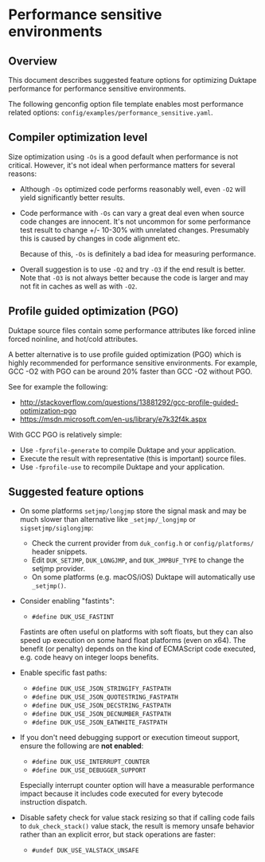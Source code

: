 # Performance sensitive environments

## Overview

This document describes suggested feature options for optimizing Duktape
performance for performance sensitive environments.

The following genconfig option file template enables most performance
related options: `config/examples/performance_sensitive.yaml`.

## Compiler optimization level

Size optimization using `-Os` is a good default when performance is not
critical. However, it\'s not ideal when performance matters for several
reasons:

-   Although `-Os` optimized code performs reasonably well, even `-O2`
    will yield significantly better results.

-   Code performance with `-Os` can vary a great deal even when source
    code changes are innocent. It\'s not uncommon for some performance
    test result to change +/- 10-30% with unrelated changes. Presumably
    this is caused by changes in code alignment etc.

    Because of this, `-Os` is definitely a bad idea for measuring
    performance.

-   Overall suggestion is to use `-O2` and try `-O3` if the end result
    is better. Note that `-O3` is not always better because the code is
    larger and may not fit in caches as well as with `-O2`.

## Profile guided optimization (PGO)

Duktape source files contain some performance attributes like forced
inline forced noinline, and hot/cold attributes.

A better alternative is to use profile guided optimization (PGO) which
is highly recommended for performance sensitive environments. For
example, GCC -O2 with PGO can be around 20% faster than GCC -O2 without
PGO.

See for example the following:

-   <http://stackoverflow.com/questions/13881292/gcc-profile-guided-optimization-pgo>
-   <https://msdn.microsoft.com/en-us/library/e7k32f4k.aspx>

With GCC PGO is relatively simple:

-   Use `-fprofile-generate` to compile Duktape and your application.
-   Execute the result with representative (this is important) source
    files.
-   Use `-fprofile-use` to recompile Duktape and your application.

## Suggested feature options

-   On some platforms `setjmp/longjmp` store the signal mask and may be
    much slower than alternative like `_setjmp/_longjmp` or
    `sigsetjmp/siglongjmp`:

    -   Check the current provider from `duk_config.h` or
        `config/platforms/` header snippets.
    -   Edit `DUK_SETJMP`, `DUK_LONGJMP`, and `DUK_JMPBUF_TYPE` to
        change the setjmp provider.
    -   On some platforms (e.g. macOS/iOS) Duktape will automatically
        use `_setjmp()`.

-   Consider enabling \"fastints\":

    -   `#define DUK_USE_FASTINT`

    Fastints are often useful on platforms with soft floats, but they
    can also speed up execution on some hard float platforms (even on
    x64). The benefit (or penalty) depends on the kind of ECMAScript
    code executed, e.g. code heavy on integer loops benefits.

-   Enable specific fast paths:

    -   `#define DUK_USE_JSON_STRINGIFY_FASTPATH`
    -   `#define DUK_USE_JSON_QUOTESTRING_FASTPATH`
    -   `#define DUK_USE_JSON_DECSTRING_FASTPATH`
    -   `#define DUK_USE_JSON_DECNUMBER_FASTPATH`
    -   `#define DUK_USE_JSON_EATWHITE_FASTPATH`

-   If you don\'t need debugging support or execution timeout support,
    ensure the following are **not enabled**:

    -   `#define DUK_USE_INTERRUPT_COUNTER`
    -   `#define DUK_USE_DEBUGGER_SUPPORT`

    Especially interrupt counter option will have a measurable
    performance impact because it includes code executed for every
    bytecode instruction dispatch.

-   Disable safety check for value stack resizing so that if calling
    code fails to `duk_check_stack()` value stack, the result is memory
    unsafe behavior rather than an explicit error, but stack operations
    are faster:

    -   `#undef DUK_USE_VALSTACK_UNSAFE`
